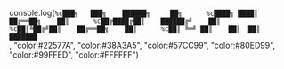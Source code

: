 console.log(`
%c███╗   ███╗    ██████╗     ██╗     
%c████╗ ████║    ██╔══██╗    ██║     
%c██╔████╔██║    ██████╔╝    ██║     
%c██║╚██╔╝██║    ██╔══██╗    ██║     
%c██║ ╚═╝ ██║    ██║  ██║    ███████                                                                           
`, "color:#22577A", "color:#38A3A5", "color:#57CC99", "color:#80ED99", "color:#99FFED", "color:#FFFFFF")
